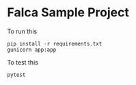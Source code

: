 # Falca Sample Project

To run this

```
pip install -r requirements.txt
gunicorn app:app
```

To test this

```
pytest
```
